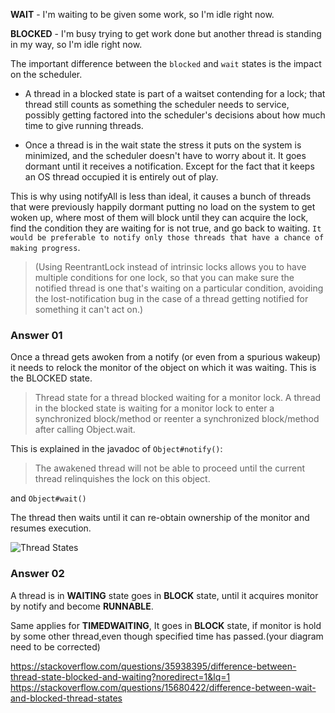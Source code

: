 **WAIT** - I'm waiting to be given some work, so I'm idle right now.

**BLOCKED** - I'm busy trying to get work done but another thread is standing in my way, so I'm idle right now.

The important difference between the `blocked` and `wait` states is the impact on the scheduler. 

- A thread in a blocked state is part of a waitset contending for a lock; that thread still counts as something the scheduler needs to service, possibly getting factored into the scheduler's decisions about how much time to give running threads.

- Once a thread is in the wait state the stress it puts on the system is minimized, and the scheduler doesn't have to worry about it. It goes dormant until it receives a notification. Except for the fact that it keeps an OS thread occupied it is entirely out of play.

This is why using notifyAll is less than ideal, it causes a bunch of threads that were previously happily dormant putting no load on the system to get woken up, where most of them will block until they can acquire the lock, find the condition they are waiting for is not true, and go back to waiting. `It would be preferable to notify only those threads that have a chance of making progress`.

> (Using ReentrantLock instead of intrinsic locks allows you to have multiple conditions for one lock, so that you can make sure the notified thread is one that's waiting on a particular condition, avoiding the lost-notification bug in the case of a thread getting notified for something it can't act on.)


### Answer 01

Once a thread gets awoken from a notify (or even from a spurious wakeup) it needs to relock the monitor of the object on which it was waiting. This is the BLOCKED state.

> Thread state for a thread blocked waiting for a monitor lock. A thread in the blocked state is waiting for a monitor lock to enter a synchronized block/method or reenter a synchronized block/method after calling Object.wait.

This is explained in the javadoc of `Object#notify()`:

> The awakened thread will not be able to proceed until the current thread relinquishes the lock on this object.

and `Object#wait()`

The thread then waits until it can re-obtain ownership of the monitor and resumes execution.

![Thread States](https://github.com/anwaaralikhan/multithreading/blob/master/usecases/pictures/thread_states.png)

### Answer 02

A thread is in **WAITING** state goes in **BLOCK** state, until it acquires monitor by notify and become **RUNNABLE**.

Same applies for **TIMEDWAITING**, It goes in **BLOCK** state, if monitor is hold by some other thread,even though specified time has passed.(your diagram need to be corrected)




https://stackoverflow.com/questions/35938395/difference-between-thread-state-blocked-and-waiting?noredirect=1&lq=1
https://stackoverflow.com/questions/15680422/difference-between-wait-and-blocked-thread-states
